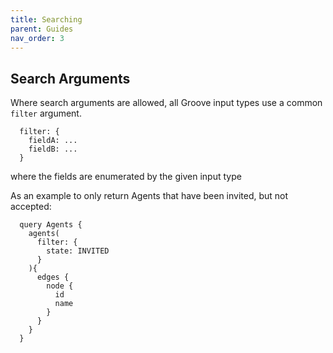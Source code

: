 ```yaml
---
title: Searching
parent: Guides
nav_order: 3
---
```


## Search Arguments

Where search arguments are allowed, all Groove input types use a common `filter` argument.

```
  filter: {
    fieldA: ...
    fieldB: ...
  }
```

where the fields are enumerated by the given input type

As an example to only return Agents that have been invited, but not accepted:

```
  query Agents {
    agents(
      filter: {
        state: INVITED
      }
    ){
      edges {
        node {
          id
          name
        }
      }
    }
  }
```

